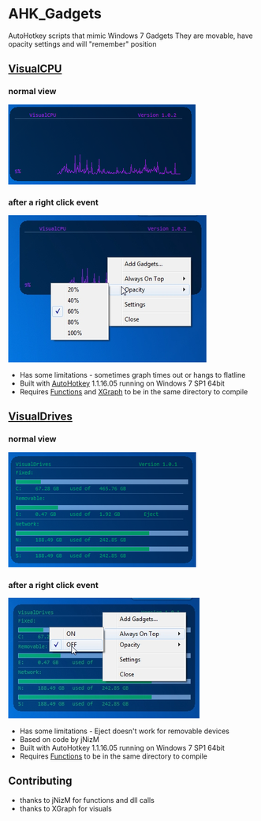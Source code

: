 # AHK_Gadgets
AutoHotkey scripts that mimic Windows 7 Gadgets
They are movable, have opacity settings and will "remember" position

## [VisualCPU](VisualCPU.ahk)
### normal view
![Preview1](CPUpreview.PNG)
### after a right click event
![Preview2](CPUpreview2.PNG)
* Has some limitations - sometimes graph times out or hangs to flatline
* Built with [AutoHotkey](https://www.autohotkey.com/) 1.1.16.05 running on Windows 7 SP1 64bit
* Requires [Functions](Functions.ahk) and [XGraph](XGraph.ahk) to be in the same directory to compile

## [VisualDrives](VisualDrives.ahk)
### normal view
![Preview3](DRIVESpreview.PNG)
### after a right click event
![Preview3](DRIVESpreview2.PNG)
* Has some limitations - Eject doesn't work for removable devices
* Based on code by jNizM
* Built with AutoHotkey 1.1.16.05 running on Windows 7 SP1 64bit
* Requires [Functions](Functions.ahk) to be in the same directory to compile

## Contributing
* thanks to jNizM for functions and dll calls
* thanks to XGraph for visuals
